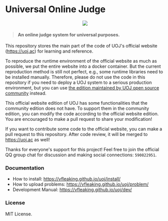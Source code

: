 # Universal Online Judge

<p align="center"><img src="https://github.com/vfleaking/uoj/blob/master/uoj/1/pictures/UOJ.png?raw=true"></p>

> #### An online judge system for universal purposes.

This repository stores the main part of the code of UOJ's official website (https://uoj.ac) for learning and reference.

To reproduce the runtime environment of the official website as much as possible, we put the entire website into a docker container.
But the current reproduction method is still not perfect, e.g., some runtime libraries need to be installed manually.
Therefore, please do not use the code in this repository if you need to deploy a UOJ system to a serious production environment, but you can use [the edition maintained by UOJ open source community](https://github.com/UniversalOJ/UOJ-System) instead.

This official website edition of UOJ has some functionalities that the community edition does not have. To support them in the community edition, you can modify the code according to the official website edition. You are encouraged to make a pull request to share your modification!

If you want to contribute some code to the official website, you can make a pull request to this repository. After code review, it will be merged to https://uoj.ac as well!

Thanks for everyone's support for this project! Feel free to join the official QQ group chat for discussion and making social connections: `590822951`.

### Documentation

* How to install: https://vfleaking.github.io/uoj/install/
* How to upload problems: https://vfleaking.github.io/uoj/problem/
* Development Manual: https://vfleaking.github.io/uoj/dev/

### License

MIT License.
